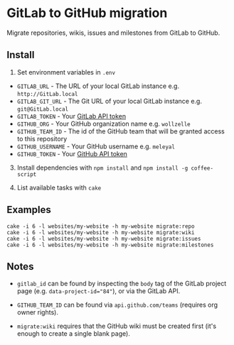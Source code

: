 
# GitLab to GitHub migration

Migrate repositories, wikis, issues and milestones from GitLab to GitHub.

## Install

1. Set environment variables in `.env`
  * `GITLAB_URL` - The URL of your local GitLab instance e.g. `http://GitLab.local`
  * `GITLAB_GIT_URL` - The Git URL of your local GitLab instance e.g. `git@GitLab.local`
  * `GITLAB_TOKEN` - Your [GitLab API token](http://git.wz/profile/account)
  * `GITHUB_ORG` - Your GitHub organization name e.g. `wollzelle`
  * `GITHUB_TEAM_ID` - The id of the GitHub team that will be granted access to this repository
  * `GITHUB_USERNAME` - Your GitHub username e.g. `meleyal`
  * `GITHUB_TOKEN` - Your [GitHub API token](https://github.com/settings/tokens)

3. Install dependencies with `npm install` and `npm install -g coffee-script`

4. List available tasks with `cake`

## Examples

    cake -i 6 -l websites/my-website -h my-website migrate:repo
    cake -i 6 -l websites/my-website -h my-website migrate:wiki
    cake -i 6 -l websites/my-website -h my-website migrate:issues
    cake -i 6 -l websites/my-website -h my-website migrate:milestones

## Notes

* `gitlab_id` can be found by inspecting the `body` tag of the GitLab project page (e.g. `data-project-id="84"`), or via the GitLab API.

* `GITHUB_TEAM_ID` can be found via `api.github.com/teams` (requires org owner rights).

* `migrate:wiki` requires that the GitHub wiki must be created first (it's enough to create a single blank page).
